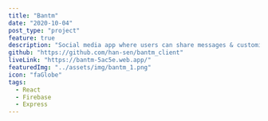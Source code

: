 ```yaml
---
title: "Bantm"
date: "2020-10-04"
post_type: "project"
feature: true
description: "Social media app where users can share messages & customize their page."
github: "https://github.com/han-sen/bantm_client"
liveLink: "https://bantm-5ac5e.web.app/"
featuredImg: "../assets/img/bantm_1.png"
icon: "faGlobe"
tags:
  - React
  - Firebase
  - Express
---
```

